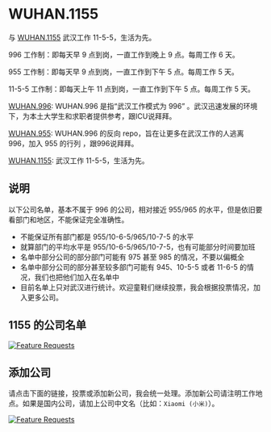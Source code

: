 # WUHAN.1155

与 [WUHAN.1155](https://github.com/openive/WUHAN.1155) 武汉工作 11-5-5，生活为先。

996 工作制：即每天早 9 点到岗，一直工作到晚上 9 点。每周工作 6 天。

955 工作制：即每天早 9 点到岗，一直工作到下午 5 点。每周工作 5 天。

11-5-5 工作制：即每天上午 11 点到岗，一直工作到下午 5 点。每周工作 5 天。

[WUHAN.996](https://github.com/openive/WUHAN.996): WUHAN.996 是指“武汉工作模式为 996” 。武汉迅速发展的环境下，为本土大学生和求职者提供参考，跟ICU说拜拜。

[WUHAN.955](https://github.com/openive/WUHAN.955): WUHAN.996 的反向 repo，旨在让更多在武汉工作的人逃离 996，加入 955 的行列 ，跟996说拜拜。

[WUHAN.1155](https://github.com/openive/WUHAN.1155): 武汉工作 11-5-5，生活为先。

## 说明

以下公司名单，基本不属于 996 的公司，相对接近 955/965 的水平，但是依旧要看部门和地区，不能保证完全准确性。

* 不能保证所有部门都是 955/10-6-5/965/10-7-5 的水平
* 就算部门的平均水平是 955/10-6-5/965/10-7-5，也有可能部分时间要加班
* 名单中部分公司的部分部门可能有 975 甚至 985 的情况，不要以偏概全
* 名单中部分公司的部分甚至较多部门可能有 945、10-5-5 或者 11-6-5 的情况，我们也把他们加入在名单中
* 目前名单上只对武汉进行统计。欢迎童鞋们继续投票，我会根据投票情况，加入更多公司。

## 1155 的公司名单

[![Feature Requests](http://feathub.com/openive/WUHAN.1155?format=svg)](http://feathub.com/openive/WUHAN.1155)

## 添加公司

请点击下面的链接，投票或添加新公司，我会统一处理。添加新公司请注明工作地点。如果是国内公司，请加上公司中文名（比如：`Xiaomi (小米)`）。

[![Feature Requests](https://cloud.githubusercontent.com/assets/390379/10127973/045b3a96-6560-11e5-9b20-31a2032956b2.png)](https://feathub.com/openive/WUHAN.1155)

